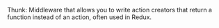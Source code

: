Thunk: Middleware that allows you to write action creators that return a function instead of an action, often used in Redux.